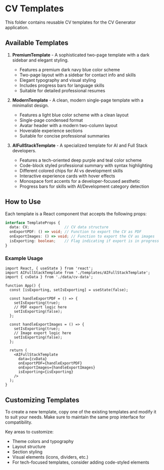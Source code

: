# CV Templates

This folder contains reusable CV templates for the CV Generator application.

## Available Templates

1. **PremiumTemplate** - A sophisticated two-page template with a dark sidebar and elegant styling.
   - Features a premium dark navy blue color scheme
   - Two-page layout with a sidebar for contact info and skills
   - Elegant typography and visual styling
   - Includes progress bars for language skills
   - Suitable for detailed professional resumes

2. **ModernTemplate** - A clean, modern single-page template with a minimalist design.
   - Features a light blue color scheme with a clean layout
   - Single-page condensed format
   - Avatar header with a modern two-column layout
   - Hoverable experience sections
   - Suitable for concise professional summaries

3. **AIFullStackTemplate** - A specialized template for AI and Full Stack developers.
   - Features a tech-oriented deep purple and teal color scheme
   - Code-block styled professional summary with syntax highlighting
   - Different colored chips for AI vs development skills
   - Interactive experience cards with hover effects
   - Monospace font accents for a developer-focused aesthetic
   - Progress bars for skills with AI/Development category detection

## How to Use

Each template is a React component that accepts the following props:

```typescript
interface TemplateProps {
  data: CV;                // CV data structure
  onExportPDF: () => void; // Function to export the CV as PDF
  onExportImages: () => void; // Function to export the CV as images
  isExporting: boolean;    // Flag indicating if export is in progress
}
```

### Example Usage

```tsx
import React, { useState } from 'react';
import AIFullStackTemplate from './templates/AIFullStackTemplate';
import { cvData } from './data/cv-data';

function App() {
  const [isExporting, setIsExporting] = useState(false);

  const handleExportPDF = () => {
    setIsExporting(true);
    // PDF export logic here
    setIsExporting(false);
  };

  const handleExportImages = () => {
    setIsExporting(true);
    // Image export logic here
    setIsExporting(false);
  };

  return (
    <AIFullStackTemplate
      data={cvData}
      onExportPDF={handleExportPDF}
      onExportImages={handleExportImages}
      isExporting={isExporting}
    />
  );
}
```

## Customizing Templates

To create a new template, copy one of the existing templates and modify it to suit your needs. Make sure to maintain the same prop interface for compatibility.

Key areas to customize:
- Theme colors and typography
- Layout structure
- Section styling
- Visual elements (icons, dividers, etc.)
- For tech-focused templates, consider adding code-styled elements 